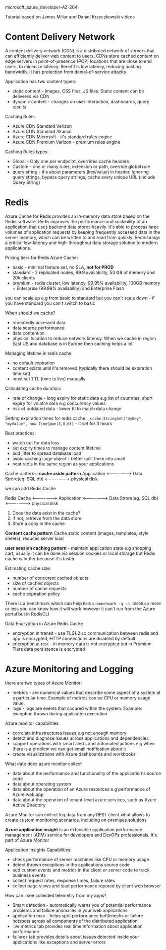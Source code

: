 microsoft_azure_developer-AZ-204-

Tutorial based on James Millar and Daniel Krzyczkowski videos

# Content Delivery Network
A content delivery network (CDN) is a distributed network of servers that can efficiently deliver web content to users. CDNs store cached content on edge servers in point-of-presence (POP) locations that are close to end users, to minimize latency. Benefit is low latency, reducing hosting bandwidth. It has protection from denial-of-service attacks

Application has two content types:
* static content - images, CSS files, JS files. Static content can be delivered via CDN
* dynamic content - changes on user interaction, dashboards, query results

Caching Rules:
* Azure CDN Standard Verizon
* Azure CDN Standard Akamai
* Azure CDN Microsoft - it's standard rules engine
* Azure CDN Premium Verizon - premium rules engine

Caching Rules types:
* Global - Only one per endpoint, overrides cache headers
* Custom - one or many rules, extension or path, override global rule
* query string - it's about parameters (key/value) in header. Ignoring query strings, bypass query strings, cache every unique URL (include Query String)

# Redis
Azure Cache for Redis provides an in-memory data store based on the Redis software. Redis improves the performance and scalability of an application that uses backend data stores heavily. It's able to process large volumes of application requests by keeping frequently accessed data in the server memory, which can be written to and read from quickly. Redis brings a critical low-latency and high-throughput data storage solution to modern applications.

Pricing tiers for Redis Azure Cache:
* basic - minimal feature set, no SLA, <b>not for PROD</b>
* standard - 2 replicated nodes, 99.9 availability, 53 GB of memory and 20k clients
* premium - redis cluster, low latency, 99.95% availability, 100GB memory + Enterprise (99.99% availability) and Enterprise Flash

you can scale up e.g from basic to standard but you can't scale down - if you have standard you can't switch to basic

When should we cache?
* repeatedly accessed data
* data source performance
* data contention
* physical location to reduce network latency. When we cache in region East US and database is in Europe then caching helps a lot

Managing lifetime in redis cache
* no default expiration
* content exists until it's removed (typically there should be expiration time set)
* must set TTL (time to live) manually

Calculating cache duration:
* rate of change - long expiry for static data e.g list of countries, short expiry for volatile data e.g concurency values
* risk of outdated data - lower ttl to match data change

Setting expiration times for redis cache: `_cache.StringSet("myKey", "myValue", new TimeSpan(3,0,0))` - it set for 3 hours

Best practices:
* watch out for data loss
* set expiry times to manage content lifetime
* add jitter to spread database load
* avoid caching large object - better split them into small
* host redis in the same region as your applications


Cache patterns:
<b>cache aside pattern</b>
Application <-------> Data Strore(eg. SQL db) <-------> physical disk 

we can add Redis Cache

Redis Cache <-------> Application <-------> Data Strore(eg. SQL db) <-------> physical disk 

1. Does the data exist in the cache?
2. If not, retrieve from the data store
3. Store a copy in the cache

<b>Content cache pattern</b> Cache static content (images, templates, style sheets), reduces server load

<b>user session caching pattern</b> - maintain application state e.g shopping cart, usually it can be done via session cookies or local storage but Redis cache is better because it's faster 

Estimating cache size:
* number of concurent cached objects
* size of cached objects
* number of cache requests
* cache expiration policy

There is a benchmark which can help `Redis-benchmark -q -n 10000` so more or less you can know how it will work however it can't run from the Azure portal but in RedisCLI

Data Encryption in Azure Redis Cache
* encryption in transit - use TLS1.2 so communication between redis and app is encrypted, HTTP connections are disabled by default
* encryption at rest - in memory data is not encrypted but in Premium Tiers data persistence is encrypted


# Azure Monitoring and Logging
there are two types of Azure Monitor:
* metrics - are numerical values that describe some aspect of a system at a particular time. Example of metrics can be CPU or memory usage value.
* logs - logs are events that occured within the system. Example: exception thrown during application execution

Azure monitor capabilities:
* correlate infrastructures issues e.g not enough memory
* detect and diagnose issues across applications and dependencies
* support operations with smart alerts and automated actions e.g when there is a problem we can get email notification about it
* create visualizations with Azure dashboards and workbooks

What date does azure monitor collect
* data about the performance and functionality of the application's source code
* data about operating system
* data about the operation of an Azure resources e.g performance of Azure web app
* data about the operation of tenant-level azure services, such as Azure Active Directory

Azure Monitor can collect log data from any REST client what allows to create custom monitoring scenarios, including on-premises solutions

<b>Azure application insight</b> is an extensible application performance management (APM) service for developers and DevOPs professionals. It's part of Azure Monitor

Application Insights Capabilities:
* check performance of server machines like CPU or memory usage
* detect thrown exceptions in the applications source code
* add custom events and metrics in the client or server code to track business events
* collect request rates, response times, failure rates
* collect page views and load performance repored by client web browser

How can I see collected telemetry from my apps? 
* Smart detection - automatically warns you of potential performance problems and failure anomalies in your web applications
* application map - helps spot performance bottlenecks or failure hotspots across all components of the distributed application
* live metrics tab provides real time information about application performance
* failures tab provides details about issues detected inside your applications like exceptions and server errors
